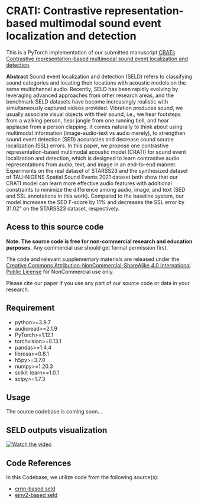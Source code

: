 # CRATI: Contrastive representation-based multimodal sound event localization and detection

This is a PyTorch implementation of our submitted manuscript [CRATI: Contrastive representation-based multimodal sound event localization and detection]().

**Abstract**
Sound event localization and detection (SELD) refers to classifying sound categories and locating their locations with acoustic models on the same multichannel audio. Recently, SELD has been rapidly evolving by leveraging advanced approaches from other research areas, and the benchmark SELD datasets have become increasingly realistic with simultaneously captured videos provided. Vibration produces sound, we usually associate visual objects with their sound, i.e., we hear footsteps from a walking person, hear jangle from one running bell, and hear applause from a person clapping. It comes naturally to think about using multimodal information (image-audio-text vs audio merely), to strengthen sound event detection (SED) accuracies and decrease sound source localization (SSL) errors. In this paper, we propose one contrastive representation-based multimodal acoustic model (CRATI) for sound event localization and detection, which is designed to learn contrastive audio representations from audio, text, and image in an end-to-end manner. Experiments on the real dataset of STARSS23 and the synthesized dataset of TAU-NIGENS Spatial Sound Events 2021 dataset both show that our CRATI model can learn more effective audio features with additional constraints to minimize the difference among audio, image, and text (SED and SSL annotations in this work). Compared to the baseline system, our model increases the SED F-score by 11% and decreases the SSL error by 31.02° on the STARSS23 dataset, respectively.

## Acess to this source code

**Note: The source code is free for non-commercial research and education purposes.** Any commercial use should get formal permission first.

The code and relevant supplementary materials are released under the [Creative Commons Attribution-NonCommercial-ShareAlike 4.0 International Public License](https://creativecommons.org/licenses/by-nc-sa/4.0/legalcode) for NonCommercial use only.

Please cite our paper if you use any part of our source code or data in your research.

## Requirement

*   python>=3.9.7
*   audioread>=2.1.9
*   PyTorch>=1.12.1
*   torchvision>=0.13.1
*   pandas>=1.4.4
*   librosa>=0.8.1
*   h5py>=3.7.0
*   numpy>=1.20.3
*   scikit-learn>=1.0.1
*   scipy>=1.7.3

## Usage

The source codebase is coming soon...

## SELD outputs visualization
[![Watch the video]()](https://github.com/Cratial/CRATI_SELD/blob/main/viz/crati_seld_starss23.mp4)


## Code References

In this Codebase, we utilize code from the following source(s):

*   [crnn-based seld](https://github.com/sharathadavanne/seld-dcase2022)
*   [einv2-based seld](https://github.com/Jinbo-Hu/DCASE2022-TASK3)

